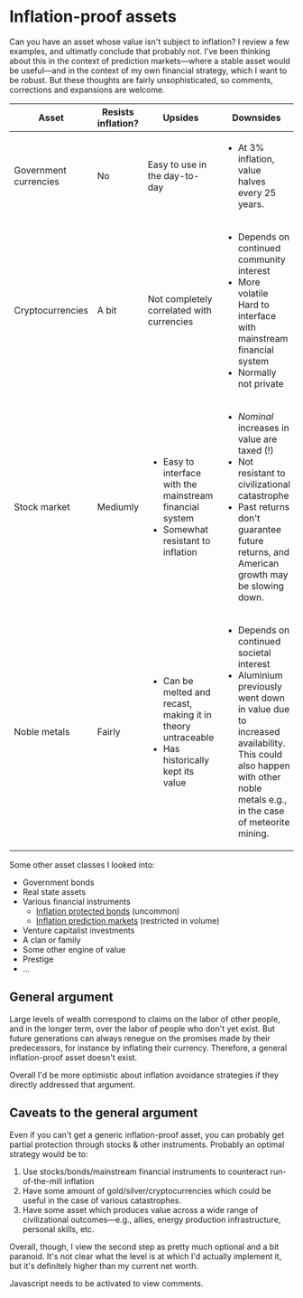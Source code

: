 Inflation-proof assets
======================

Can you have an asset whose value isn't subject to inflation? I review a few examples, and ultimatly conclude that probably not. I've been thinking about this in the context of prediction markets—where a stable asset would be useful—and in the context of my own financial strategy, which I want to be robust. But these thoughts are fairly unsophisticated, so comments, corrections and expansions are welcome.

| Asset                 | Resists inflation? | Upsides                                                                                       | Downsides                                                                                                                                                                                               |
|-----------------------|------------------------|-----------------------------------------------------------------------------------------------|---------------------------------------------------------------------------------------------------------------------------------------------------------------------------------------------------------|
| Government currencies | No                     | Easy to use in the day-to-day                                                                 | <ul><li>At 3% inflation, value halves every 25 years.</li></ul>                                                                                                                                                           |
| Cryptocurrencies      | A bit                  | Not completely correlated with currencies                                                     | <ul><li>Depends on continued community interest</li><li>More volatile</li>Hard to interface with mainstream financial system</li><li>Normally not private</li></ul>                                                             |
| Stock market          | Mediumly               | <ul><li> Easy to interface with the mainstream financial system </li><li> Somewhat resistant to inflation</ul>    | <ul><li> *Nominal* increases in value are taxed (!) </li><li> Not resistant to civilizational catastrophe <li>Past returns don't guarantee future returns, and American growth may be slowing down.</li></ul> | 
| Noble metals          | Fairly                 | <ul><li> Can be melted and recast, making it in theory untraceable </li><li> Has historically kept its value</ul> | <ul><li> Depends on continued societal interest </li><li> Aluminium previously went down in value due to increased availability. This could also happen with other noble metals e.g., in the case of meteorite mining.</ul> |

Some other asset classes I looked into:

- Government bonds
- Real state assets
- Various financial instruments
  - [Inflation protected bonds](https://www.bankofcanada.ca/markets/government-securities-auctions/calls-for-tenders-and-results/real-return-bonds/real-return-bonds-index-ratio/) (uncommon)
  - [Inflation prediction markets](https://kalshi.com/forecasts/inflation) (restricted in volume)
- Venture capitalist investments
- A clan or family
- Some other engine of value
- Prestige
- ...

## General argument

Large levels of wealth correspond to claims on the labor of other people, and in the longer term, over the labor of people who don't yet exist. But future generations can always renegue on the promises made by their predecessors, for instance by inflating their currency. Therefore, a general inflation-proof asset doesn't exist.

Overall I'd be more optimistic about inflation avoidance strategies if they directly addressed that argument. 

## Caveats to the general argument

Even if you can't get a generic inflation-proof asset, you can probably get partial protection through stocks & other instruments. Probably an optimal strategy would be to:

1. Use stocks/bonds/mainstream financial instruments to counteract run-of-the-mill inflation
2. Have some amount of gold/silver/cryptocurrencies which could be useful in the case of various catastrophes.
3. Have some asset which produces value across a wide range of civilizational outcomes—e.g., allies, energy production infrastructure, personal skills, etc.

Overall, though, I view the second step as pretty much optional and a bit paranoid. It's not clear what the level is at which I'd actually implement it, but it's definitely higher than my current net worth.

<p><section id='isso-thread'>
    <noscript>Javascript needs to be activated to view comments.</noscript>
</section></p>
